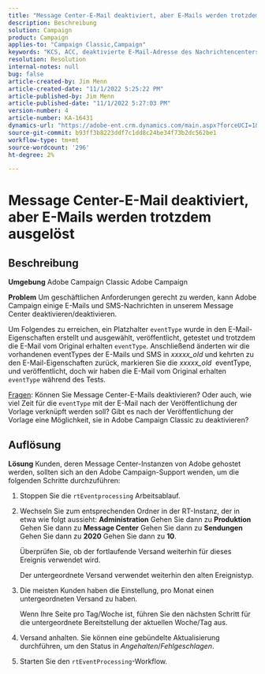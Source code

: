 ```yaml
---
title: "Message Center-E-Mail deaktiviert, aber E-Mails werden trotzdem ausgelöst"
description: Beschreibung
solution: Campaign
product: Campaign
applies-to: "Campaign Classic,Campaign"
keywords: "KCS, ACC, deaktivierte E-Mail-Adresse des Nachrichtencenters, ausgelöste E-Mails, Adobe Campaign Classic, Adobe Campaign, Fehlerbehebung"
resolution: Resolution
internal-notes: null
bug: false
article-created-by: Jim Menn
article-created-date: "11/1/2022 5:25:22 PM"
article-published-by: Jim Menn
article-published-date: "11/1/2022 5:27:03 PM"
version-number: 4
article-number: KA-16431
dynamics-url: "https://adobe-ent.crm.dynamics.com/main.aspx?forceUCI=1&pagetype=entityrecord&etn=knowledgearticle&id=ded77429-0a5a-ed11-9561-6045bd006a22"
source-git-commit: b93ff3b8223ddf7c1dd8c24be34f73b2dc562be1
workflow-type: tm+mt
source-wordcount: '296'
ht-degree: 2%

---
```


# Message Center-E-Mail deaktiviert, aber E-Mails werden trotzdem ausgelöst

## Beschreibung


<b>Umgebung</b>
Adobe Campaign Classic Adobe Campaign

<b>Problem</b>
Um geschäftlichen Anforderungen gerecht zu werden, kann Adobe Campaign einige E-Mails und SMS-Nachrichten in unserem Message Center deaktivieren/deaktivieren.

Um Folgendes zu erreichen, ein Platzhalter `eventType` wurde in den E-Mail-Eigenschaften erstellt und ausgewählt, veröffentlicht, getestet und trotzdem die E-Mail vom Original erhalten `eventType`.
Anschließend änderten wir die vorhandenen eventTypes der E-Mails und SMS in *xxxxx_old* und kehrten zu den E-Mail-Eigenschaften zurück, markieren Sie die *xxxxx_old*  eventType, und veröffentlicht, doch wir haben die E-Mail vom Original erhalten `eventType` während des Tests.

<u>Fragen</u>: Können Sie Message Center-E-Mails deaktivieren?
Oder auch, wie viel Zeit für die `eventType` mit der E-Mail nach der Veröffentlichung der Vorlage verknüpft werden soll?
Gibt es nach der Veröffentlichung der Vorlage eine Möglichkeit, sie in Adobe Campaign Classic zu deaktivieren?


## Auflösung


<b>Lösung</b>
Kunden, deren Message Center-Instanzen von Adobe gehostet werden, sollten sich an den Adobe Campaign-Support wenden, um die folgenden Schritte durchzuführen:

1. Stoppen Sie die `rtEventprocessing` Arbeitsablauf.
2. Wechseln Sie zum entsprechenden Ordner in der RT-Instanz, der in etwa wie folgt aussieht: <b>Administration</b> Gehen Sie dann zu <b>Produktion</b> Gehen Sie dann zu <b>Message Center</b> Gehen Sie dann zu <b>Sendungen</b> Gehen Sie dann zu <b>2020</b> Gehen Sie dann zu <b>10</b>.

   Überprüfen Sie, ob der fortlaufende Versand weiterhin für dieses Ereignis verwendet wird.

   Der untergeordnete Versand verwendet weiterhin den alten Ereignistyp.
3. Die meisten Kunden haben die Einstellung, pro Monat einen untergeordneten Versand zu haben.

   Wenn Ihre Seite pro Tag/Woche ist, führen Sie den nächsten Schritt für die untergeordnete Bereitstellung der aktuellen Woche/Tag aus.
4. Versand anhalten. Sie können eine gebündelte Aktualisierung durchführen, um den Status in *Angehalten*/*Fehlgeschlagen*.
5. Starten Sie den `rtEventProcessing`-Workflow.

